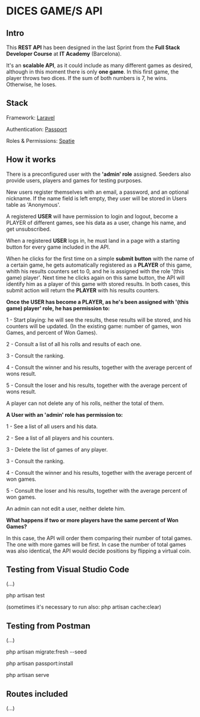 # DICES GAME/S API

## Intro

This **REST API** has been designed in the last Sprint from the **Full Stack Developer Course** at **IT Academy** (Barcelona).

It's an **scalable API**, as it could include as many different games as desired, although in this moment there is only **one game**.
In this first game, the player throws two dices. If the sum of both numbers is 7, he wins. Otherwise, he loses.

## Stack

Framework: [Laravel](https://laravel.com/)

Authentication: [Passport](https://laravel.com/docs/10.x/passport)

Roles & Permissions: [Spatie](https://spatie.be/)

## How it works

There is a preconfigured user with the **'admin' role** assigned. Seeders also provide users, players and games for testing purposes.

New users register themselves with an email, a password, and an optional nickname. If the name field is left empty, they user will be stored 
in Users table as 'Anonymous'.

A registered **USER** will have permission to login and logout, become a PLAYER of different games, see his data as a user, change his name, and get unsubscribed.

When a registered **USER** logs in, he must land in a page with a starting button for every game included in the API.

When he clicks for the first time on a simple **submit button** with the name of a certain game, he gets automatically 
registered as a **PLAYER** of this game, whith his results counters set to 0, and he is assigned with the role '(this game) player'.
Next time he clicks again on this same button, the API will identify him as a player of this game with stored results.
In both cases, this submit action will return the **PLAYER** with his results counters.

**Once the USER has become a PLAYER, as he's been assigned with '(this game) player' role, he has permission to:**

1 - Start playing: he will see the results, these results will be stored, and his counters will be updated. 
(In the existing game: number of games, won Games, and percent of Won Games).

2 - Consult a list of all his rolls and results of each one.

3 - Consult the ranking.

4 - Consult the winner and his results, together with the average percent of wons result.

5 - Consult the loser and his results, together with the average percent of wons result.

A player can not delete any of his rolls, neither the total of them.

**A User with an **'admin' role** has permission to:**

1 - See a list of all users and his data.

2 - See a list of all players and his counters.

3 - Delete the list of games of any player.

3 - Consult the ranking.

4 - Consult the winner and his results, together with the average percent of won games.  

5 - Consult the loser and his results, together with the average percent of won games.

An admin can not edit a user, neither delete him.

**What happens if two or more players have the same percent of Won Games?**

In this case, the API will order them comparing their number of total games. The one with more games will be first. 
In case the number of total games was also identical, the API would decide positions by flipping a virtual coin. 

## Testing from Visual Studio Code

(...)

php artisan test

(sometimes it's necessary to run also:
php artisan cache:clear)

## Testing from Postman

(...)

php artisan migrate:fresh --seed

php artisan passport:install

php artisan serve

## Routes included

(...)
